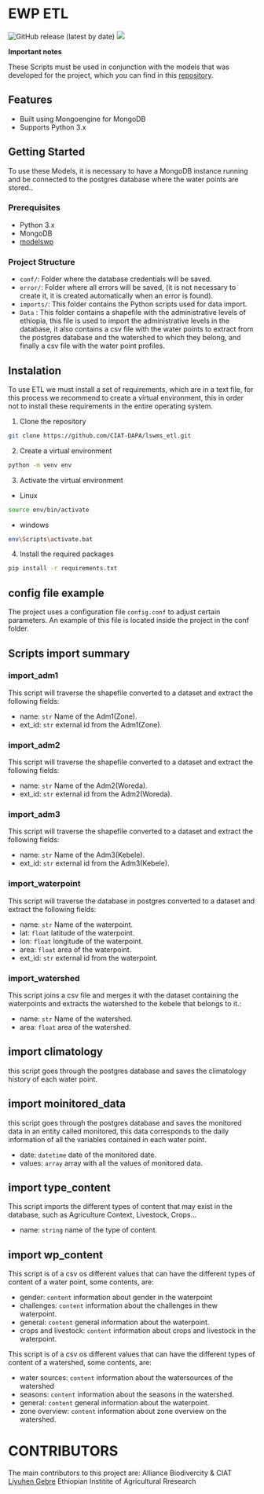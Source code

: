 # EWP ETL

![GitHub release (latest by date)](https://img.shields.io/github/v/release/CIAT-DAPA/lswms_etl) ![](https://img.shields.io/github/v/tag/CIAT-DAPA/lswms_etl)

**Important notes**

These Scripts must be used in conjunction with the models that was developed for the project, which you can find in this [repository](https://github.com/CIAT-DAPA/lswms_models).
## Features

- Built using Mongoengine for MongoDB
- Supports Python 3.x

## Getting Started

To use these Models, it is necessary to have a MongoDB instance running and be connected to the postgres database where the water points are stored..

### Prerequisites

- Python 3.x
- MongoDB
- [modelswp](https://github.com/CIAT-DAPA/lswms_models)

### Project Structure

- `conf/`: Folder where the database credentials will be saved.
- `error/`: Folder where all errors will be saved, (it is not necessary to create it, it is created automatically when an error is found).
- `imports/`: This folder contains the Python scripts used for data import.
- `Data` : This folder contains a shapefile with the administrative levels of ethiopia, this file is used to import the administrative levels in the database, it also contains a csv file with the water points to extract from the postgres database and the watershed to which they belong, and finally a csv file with the water point profiles. 


## Instalation

To use ETL we must install a set of requirements, which are in a text file, for this process we recommend to create a virtual environment, this in order not to install these requirements in the entire operating system.

1. Clone the repository
````sh
git clone https://github.com/CIAT-DAPA/lswms_etl.git
````

2. Create a virtual environment
````sh
python -m venv env
````

3. Activate the virtual environment
- Linux
````sh
source env/bin/activate
````
- windows
````sh
env\Scripts\activate.bat
````

4. Install the required packages

````sh
pip install -r requirements.txt
````

## config file example


The project uses a configuration file `config.conf` to adjust certain parameters. An example of this file is located inside the project in the conf folder.


## Scripts import summary


### import_adm1

This script will traverse the shapefile converted to a dataset and extract the following fields:

- name: `str` Name of the Adm1(Zone).
- ext_id: `str` external id from the Adm1(Zone).

### import_adm2

This script will traverse the shapefile converted to a dataset and extract the following fields:

- name: `str` Name of the Adm2(Woreda).
- ext_id: `str` external id from the Adm2(Woreda).

### import_adm3

This script will traverse the shapefile converted to a dataset and extract the following fields:

- name: `str` Name of the Adm3(Kebele).
- ext_id: `str` external id from the Adm3(Kebele).

### import_waterpoint

This script will traverse the database in postgres converted to a dataset and extract the following fields:

- name: `str` Name of the waterpoint.
- lat: `float` latitude of the waterpoint.
- lon: `float` longitude of the waterpoint.
- area: `float` area of the waterpoint.
- ext_id: `str` external id from the waterpoint.

### import_watershed

This script joins a csv file and merges it with the dataset containing the waterpoints and extracts the watershed to the kebele that belongs to it.:

- name: `str` Name of the watershed.
- area: `float` area of the watershed.

## import climatology

this script goes through the postgres database and saves the climatology history of each water point.

## import moinitored_data
this script goes through the postgres database and saves the monitored data in an entity called monitored, this data corresponds to the daily information of all the variables contained in each water point.

- date: `datetime` date of the monitored date.
- values: `array` array with all the values of monitored data.

## import type_content
This script imports the different types of content that may exist in the database, such as Agriculture Context, Livestock, Crops...

- name: `string` name of the type of content.

## import wp_content
This script is of a csv os different values that can have the different types of content of a water point, some contents, are:

- gender: `content` information about gender in the waterpoint
- challenges: `content` information about the challenges in thew waterpoint.
- general: `content` general information about the waterpoint.
- crops and livestock: `content` information about crops and livestock in the waterpoint.

This script is of a csv os different values that can have the different types of content of a watershed, some contents, are:

- water sources: `content` information about the watersources of the watershed
- seasons: `content` information about the seasons in the watershed.
- general: `content` general information about the waterpoint.
- zone overview: `content` information about zone overview on the watershed.

# CONTRIBUTORS

The main contributors to this project are:
Alliance Biodivercity & CIAT
[Liyuhen Gebre](https://github.com/liyunet) Ethiopian Institite of Agricultural Rresearch